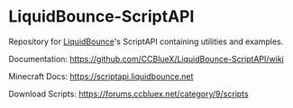 # LiquidBounce-ScriptAPI

Repository for <a href="https://liquidbounce.net" target="_blank">LiquidBounce</a>'s ScriptAPI containing utilities and examples.

Documentation: https://github.com/CCBlueX/LiquidBounce-ScriptAPI/wiki

Minecraft Docs: https://scriptapi.liquidbounce.net

Download Scripts: https://forums.ccbluex.net/category/9/scripts
